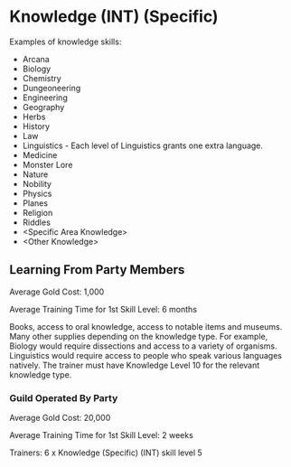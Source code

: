 # Knowledge (INT) (Specific)

Examples of knowledge skills:

- Arcana
- Biology
- Chemistry
- Dungeoneering
- Engineering
- Geography
- Herbs
- History
- Law
- Linguistics - Each level of Linguistics grants one extra language.
- Medicine
- Monster Lore
- Nature
- Nobility
- Physics
- Planes
- Religion
- Riddles
- \<Specific Area Knowledge\>
- \<Other Knowledge\>

## Learning From Party Members

Average Gold Cost: 1,000

Average Training Time for 1st Skill Level: 6 months

Books, access to oral knowledge, access to notable items and museums. Many other supplies depending on the knowledge type. For example, Biology would require dissections and access to a variety of organisms. Linguistics would require access to people who speak various languages natively. The trainer must have Knowledge Level 10 for the relevant knowledge type.

### Guild Operated By Party

Average Gold Cost: 20,000

Average Training Time for 1st Skill Level: 2 weeks

Trainers: 6 x Knowledge (Specific) (INT) skill level 5
